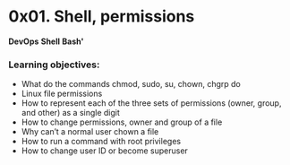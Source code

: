 # 0x01. Shell, permissions  
**DevOps** **Shell** **Bash'**  
  
### Learning objectives:  
- What do the commands chmod, sudo, su, chown, chgrp do  
- Linux file permissions  
- How to represent each of the three sets of permissions (owner, group, and other) as a single digit  
- How to change permissions, owner and group of a file  
- Why can’t a normal user chown a file  
- How to run a command with root privileges  
- How to change user ID or become superuser  
